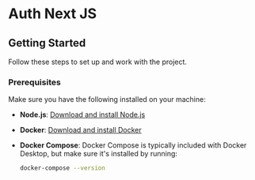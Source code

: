 # Auth Next JS

## Getting Started

Follow these steps to set up and work with the project.

### Prerequisites

Make sure you have the following installed on your machine:

- **Node.js**: [Download and install Node.js](https://nodejs.org/)
- **Docker**: [Download and install Docker](https://www.docker.com/get-started)
- **Docker Compose**: Docker Compose is typically included with Docker Desktop, but make sure it's installed by running:
  
  ```bash
  docker-compose --version
